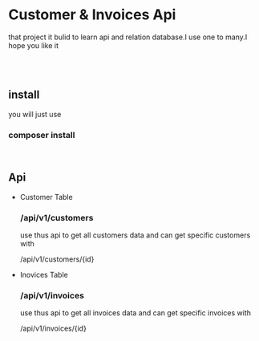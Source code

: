 <h1>Customer & Invoices Api</h1>
<p>that project it bulid to learn api and relation database.I use 
one to many.I hope you like it </p><br><br>
<h2>install</h2>
<p> you will just use <h3>composer install</h3> </p><br>
<h2>Api</h2>
<ul>
<li>Customer Table</li>
<h3>/api/v1/customers</h3>
<p>use thus api to get all customers data and can get specific customers with </p>
<p>/api/v1/customers/{id}</p>
<li>Inovices Table</li>
<h3>/api/v1/invoices</h3>
<p>use thus api to get all invoices data and can get specific invoices with </p>
<p>/api/v1/invoices/{id}</p>
</ul>
